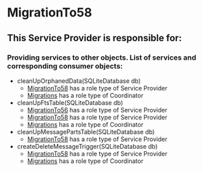 # MigrationTo58
## This Service Provider is responsible for:
### Providing services to other objects. List of services and corresponding consumer objects: 
* cleanUpOrphanedData(SQLiteDatabase db)
	* [MigrationTo58](../ServiceProviders/MigrationTo58.md) has a role type of Service Provider
	* [Migrations](../Coordinators/Migrations.md) has a role type of Coordinator
* cleanUpFtsTable(SQLiteDatabase db)
	* [MigrationTo56](../ServiceProviders/MigrationTo56.md) has a role type of Service Provider
	* [MigrationTo58](../ServiceProviders/MigrationTo58.md) has a role type of Service Provider
	* [Migrations](../Coordinators/Migrations.md) has a role type of Coordinator
* cleanUpMessagePartsTable(SQLiteDatabase db)
	* [MigrationTo58](../ServiceProviders/MigrationTo58.md) has a role type of Service Provider
* createDeleteMessageTrigger(SQLiteDatabase db)
	* [MigrationTo58](../ServiceProviders/MigrationTo58.md) has a role type of Service Provider
	* [Migrations](../Coordinators/Migrations.md) has a role type of Coordinator
